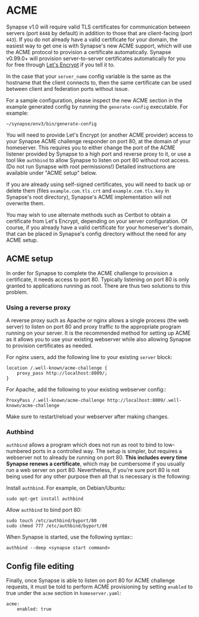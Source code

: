 # ACME

Synapse v1.0 will require valid TLS certificates for communication between
servers (port `8448` by default) in addition to those that are client-facing
(port `443`). If you do not already have a valid certificate for your domain,
the easiest way to get one is with Synapse's new ACME support, which will use
the ACME protocol to provision a certificate automatically. Synapse v0.99.0+
will provision server-to-server certificates automatically for you for free
through [Let's Encrypt](https://letsencrypt.org/) if you tell it to.

In the case that your `server_name` config variable is the same as
the hostname that the client connects to, then the same certificate can be
used between client and federation ports without issue. 

For a sample configuration, please inspect the new ACME section in the example
generated config by running the `generate-config` executable. For example:

```
~/synapse/env3/bin/generate-config
```

You will need to provide Let's Encrypt (or another ACME provider) access to
your Synapse ACME challenge responder on port 80, at the domain of your
homeserver. This requires you to either change the port of the ACME listener
provided by Synapse to a high port and reverse proxy to it, or use a tool
like `authbind` to allow Synapse to listen on port 80 without root access.
(Do not run Synapse with root permissions!) Detailed instructions are
available under "ACME setup" below.

If you are already using self-signed certificates, you will need to back up
or delete them (files `example.com.tls.crt` and `example.com.tls.key` in
Synapse's root directory), Synapse's ACME implementation will not overwrite
them.

You may wish to use alternate methods such as Certbot to obtain a certificate
from Let's Encrypt, depending on your server configuration. Of course, if you
already have a valid certificate for your homeserver's domain, that can be
placed in Synapse's config directory without the need for any ACME setup.

## ACME setup


In order for Synapse to complete the ACME challenge to provision a
certificate, it needs access to port 80. Typically listening on port 80 is
only granted to applications running as root. There are thus two solutions to
this problem.

### Using a reverse proxy

A reverse proxy such as Apache or nginx allows a single process (the web
server) to listen on port 80 and proxy traffic to the appropriate program
running on your server. It is the recommended method for setting up ACME as
it allows you to use your existing webserver while also allowing Synapse to
provision certificates as needed.

For nginx users, add the following line to your existing `server` block:

```
location /.well-known/acme-challenge {
    proxy_pass http://localhost:8009/;
}
```

For Apache, add the following to your existing webserver config::

```
ProxyPass /.well-known/acme-challenge http://localhost:8009/.well-known/acme-challenge
```

Make sure to restart/reload your webserver after making changes.


### Authbind

`authbind` allows a program which does not run as root to bind to
low-numbered ports in a controlled way. The setup is simpler, but requires a
webserver not to already be running on port 80. **This includes every time
Synapse renews a certificate**, which may be cumbersome if you usually run a
web server on port 80. Nevertheless, if you're sure port 80 is not being used
for any other purpose then all that is necessary is the following:

Install `authbind`. For example, on Debian/Ubuntu:

```
sudo apt-get install authbind
```

Allow `authbind` to bind port 80:

```
sudo touch /etc/authbind/byport/80
sudo chmod 777 /etc/authbind/byport/80
```

When Synapse is started, use the following syntax::

```
authbind --deep <synapse start command>
```

## Config file editing

Finally, once Synapse is able to listen on port 80 for ACME challenge
requests, it must be told to perform ACME provisioning by setting `enabled`
to true under the `acme` section in `homeserver.yaml`:

```
acme:
    enabled: true
```
